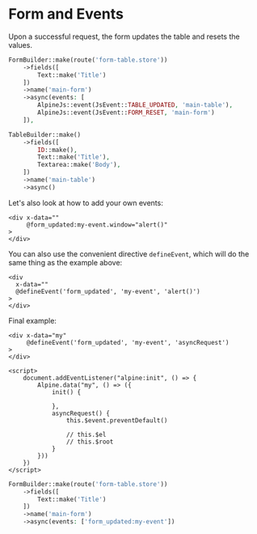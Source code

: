 # Form and Events

Upon a successful request, the form updates the table and resets the values.

```php
FormBuilder::make(route('form-table.store'))
    ->fields([
        Text::make('Title')
    ])
    ->name('main-form')
    ->async(events: [
        AlpineJs::event(JsEvent::TABLE_UPDATED, 'main-table'),
        AlpineJs::event(JsEvent::FORM_RESET, 'main-form')
    ]),

TableBuilder::make()
    ->fields([
        ID::make(),
        Text::make('Title'),
        Textarea::make('Body'),
    ])
    ->name('main-table')
    ->async()
```

Let's also look at how to add your own events:

```blade
<div x-data=""
     @form_updated:my-event.window="alert()"
>
</div>
```

You can also use the convenient directive `defineEvent`, which will do the same thing as the example above:

```blade
<div
  x-data=""
  @defineEvent('form_updated', 'my-event', 'alert()')
>
</div>
```

Final example:

```blade
<div x-data="my"
     @defineEvent('form_updated', 'my-event', 'asyncRequest')
>
</div>

<script>
    document.addEventListener("alpine:init", () => {
        Alpine.data("my", () => ({
            init() {

            },
            asyncRequest() {
                this.$event.preventDefault()

                // this.$el
                // this.$root
            }
        }))
    })
</script>
```

```php
FormBuilder::make(route('form-table.store'))
    ->fields([
        Text::make('Title')
    ])
    ->name('main-form')
    ->async(events: ['form_updated:my-event'])
```
